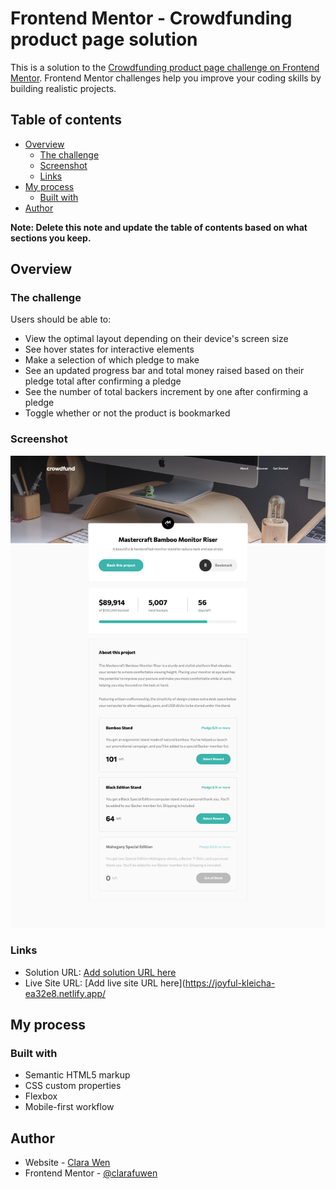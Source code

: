 # Frontend Mentor - Crowdfunding product page solution

This is a solution to the [Crowdfunding product page challenge on Frontend Mentor](https://www.frontendmentor.io/challenges/crowdfunding-product-page-7uvcZe7ZR). Frontend Mentor challenges help you improve your coding skills by building realistic projects.

## Table of contents

- [Overview](#overview)
  - [The challenge](#the-challenge)
  - [Screenshot](#screenshot)
  - [Links](#links)
- [My process](#my-process)
  - [Built with](#built-with)
- [Author](#author)

**Note: Delete this note and update the table of contents based on what sections you keep.**

## Overview

### The challenge

Users should be able to:

- View the optimal layout depending on their device's screen size
- See hover states for interactive elements
- Make a selection of which pledge to make
- See an updated progress bar and total money raised based on their pledge total after confirming a pledge
- See the number of total backers increment by one after confirming a pledge
- Toggle whether or not the product is bookmarked

### Screenshot

![screenshot_desktop](https://github.com/clarafuwen/FM_Projects/blob/a930802ad4ec66d6e2651bd5bfecca6915f5931a/crowdfundingProductPage/screencapture_desktop.png)

### Links

- Solution URL: [Add solution URL here](https://github.com/clarafuwen/FM_Projects/tree/main/crowdfundingProductPage)
- Live Site URL: [Add live site URL here](https://joyful-kleicha-ea32e8.netlify.app/

## My process

### Built with

- Semantic HTML5 markup
- CSS custom properties
- Flexbox
- Mobile-first workflow

## Author

- Website - [Clara Wen](https://github.com/clarafuwen/FM_Projects/tree/main/crowdfundingProductPage)
- Frontend Mentor - [@clarafuwen](https://www.frontendmentor.io/profile/clarafuwen)
